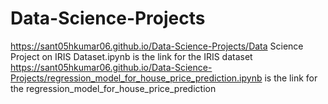 # Data-Science-Projects
https://sant05hkumar06.github.io/Data-Science-Projects/Data Science Project on IRIS Dataset.ipynb is the link for the IRIS dataset
https://sant05hkumar06.github.io/Data-Science-Projects/regression_model_for_house_price_prediction.ipynb is the link for the regression_model_for_house_price_prediction
